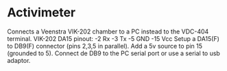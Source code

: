 # Activimeter
Connects a Veenstra VIK-202 chamber to a PC instead to the VDC-404 terminal. 
VIK-202 DA15 pinout:
-2 Rx
-3 Tx
-5 GND
-15 Vcc
Setup a DA15(F) to DB9(F) connector (pins 2,3,5 in parallel). Add a 5v source to pin 15 (grounded to 5). Connect de DB9 to the PC serial port  or use a serial to usb adaptor. 
